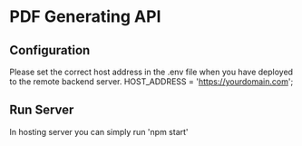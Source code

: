 # PDF Generating API

## Configuration
Please set the correct host address in the .env file when you have deployed to the remote backend server.
HOST_ADDRESS = 'https://yourdomain.com';
## Run Server
In hosting server you can simply run 'npm start'
